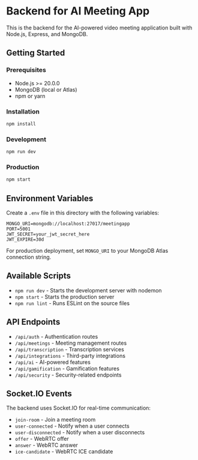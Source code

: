 # Backend for AI Meeting App

This is the backend for the AI-powered video meeting application built with Node.js, Express, and MongoDB.

## Getting Started

### Prerequisites
- Node.js >= 20.0.0
- MongoDB (local or Atlas)
- npm or yarn

### Installation
```bash
npm install
```

### Development
```bash
npm run dev
```

### Production
```bash
npm start
```

## Environment Variables

Create a `.env` file in this directory with the following variables:

```
MONGO_URI=mongodb://localhost:27017/meetingapp
PORT=5001
JWT_SECRET=your_jwt_secret_here
JWT_EXPIRE=30d
```

For production deployment, set `MONGO_URI` to your MongoDB Atlas connection string.

## Available Scripts

- `npm run dev` - Starts the development server with nodemon
- `npm start` - Starts the production server
- `npm run lint` - Runs ESLint on the source files

## API Endpoints

- `/api/auth` - Authentication routes
- `/api/meetings` - Meeting management routes
- `/api/transcription` - Transcription services
- `/api/integrations` - Third-party integrations
- `/api/ai` - AI-powered features
- `/api/gamification` - Gamification features
- `/api/security` - Security-related endpoints

## Socket.IO Events

The backend uses Socket.IO for real-time communication:
- `join-room` - Join a meeting room
- `user-connected` - Notify when a user connects
- `user-disconnected` - Notify when a user disconnects
- `offer` - WebRTC offer
- `answer` - WebRTC answer
- `ice-candidate` - WebRTC ICE candidate